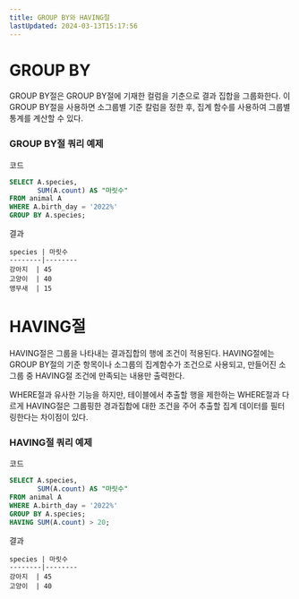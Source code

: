 ```yaml
---
title: GROUP BY와 HAVING절
lastUpdated: 2024-03-13T15:17:56
---
```

# GROUP BY

GROUP BY절은 GROUP BY절에 기재한 컬럼을 기춘으로 결과 집합을 그룹화한다. 이 GROUP BY절을 사용하면 소그룹별 기준 칼럼을 정한 후, 집계 함수를 사용하여 그룹별 통계를 계산할 수 있다. 

### GROUP BY절 쿼리 예제
코드
```sql
SELECT A.species, 
       SUM(A.count) AS "마릿수"
FROM animal A
WHERE A.birth_day = '2022%'
GROUP BY A.species;
```
결과
```
species | 마릿수
--------|--------
강아지  | 45
고양이  | 40
앵무새  | 15
```

# HAVING절
<p>
HAVING절은 그룹을 나타내는 결과집합의 행에 조건이 적용된다. HAVING절에는 GROUP BY절의 기준 항목이나 소그룹의 집계함수가 조건으로 사용되고, 만들어진 소그룹 중 HAVING절 조건에 만족되는 내용만 출력한다.
</p>
<p>
WHERE절과 유사한 기능을 하지만, 테이블에서 추출할 행을 제한하는 WHERE절과 다르게 HAVING절은 그룹핑한 경과집합에 대한 조건을 주어 추출할 집계 데이터를 필터링한다는 차이점이 있다.
</p>

### HAVING절 쿼리 예제
코드
```sql
SELECT A.species, 
       SUM(A.count) AS "마릿수"
FROM animal A
WHERE A.birth_day = '2022%'
GROUP BY A.species;
HAVING SUM(A.count) > 20;
```
결과
```
species | 마릿수
--------|--------
강아지  | 45
고양이  | 40
```